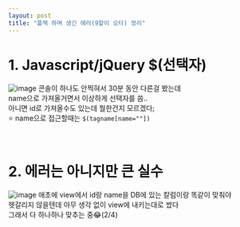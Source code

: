 ```yaml
---
layout: post
title: "플젝 하며 생긴 에러(9할이 오타) 정리"
---
```


# 1. Javascript/jQuery $(선택자)
![image](https://user-images.githubusercontent.com/86642180/149815516-2ca1171c-6ed5-4437-87ca-d4c46915b702.png)
콘솔이 하나도 안찍혀서 30분 동안 다른걸 봤는데  
name으로 가져올거면서 이상하게 선택자를 씀..  
아니면 id로 가져올수도 있는데 뭘한건지 모르겠다;  
⭐ name으로 접근할때는 `$(tagname[name=""])`

<br>

# 2. 에러는 아니지만 큰 실수  
![image](https://user-images.githubusercontent.com/86642180/152198666-95d110f2-ebbd-41ad-b6d6-e32283c0d31e.png)
애초에 view에서 id랑 name을 DB에 있는 칼럼이랑 똑같이 맞춰야  
헷갈리지 않을텐데 아무 생각 없이 view에 내키는대로 썼다  
그래서 다 하나하나 맞추는 중😂(2/4)
